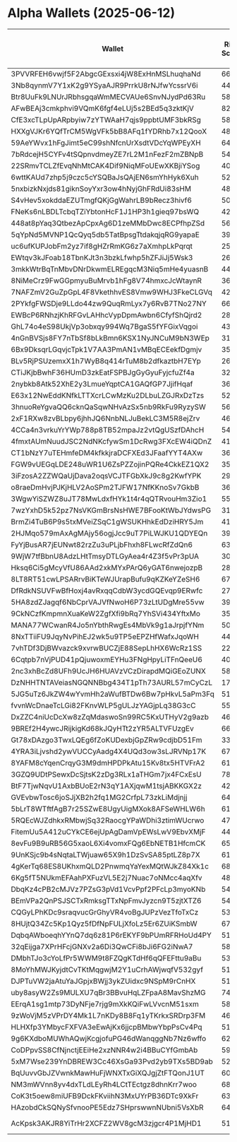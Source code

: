 # Alpha Wallets (2025-06-12)

| Wallet | Risk Score | Backtesting ROI (SOL) | Portfolio Value (USD) | SOL Balance | Farming Attempts / Total Tokens | Farming Ratio (%) | Median/Avg Risk of Last 10 Tokens | Median/Avg MC of Last 10 Tokens | Winrate (%) | ROI (%) | ROI (1D) (%) | Win Rate 1D (%) | Tokens (1D) | ROI (7D) (%) | Win Rate 7D (%) | Tokens (7D) | ROI (30D) (%) | Win Rate 30D (%) | Tokens (30D) | Realized Gains (USD) | Unrealized Gains (USD) | Median/Avg Holding Time (min) | Buy Size | Median/Avg Profit % Per Trade | Median/Avg Loss % Per Trade |
|----------|----------|----------|----------|----------|----------|----------|----------|----------|----------|----------|----------|----------|----------|----------|----------|----------|----------|----------|----------|----------|----------|----------|----------|----------|----------|
| 3PVVRFEH6vwjf5F2AbgcGExsxi4jW8ExHnMSLhuqhaNd | 66.36 | 34.65% | $2025.91 | 12.7442 | 1 / 13 | 7.69% | 4.00/4.90 | $11.07K/$101.64K | 61.54% | 24.36% | 18.02% | 54.55% | 11 | 100.00% | 61.54% | 13 | 100.00% | 61.54% | 13 | $1383.75 | $0.00 | 13.48/56.90 | $247.83 | -/- | -/- |
| 3Nb8qynmV7Y1xK2g9YSyaAJR9PrrkU8rNJfwYcssrV6i | 44.47 | 24.00% | $18569.47 | 5.4698 | 1 / 74 | 1.35% | 0.00/0.50 | $337.12K/$1.02M | 75.68% | 41.07% | 0.74% | 100.00% | 2 | 0.39% | 76.92% | 2 | 9.01% | 92.86% | 2 | $37543.73 | $2506.13 | 1295.59/31174.24 | $380.59 | 28.78%/125.76% | -31.68%/-35.83% |
| Btr8UuFk9LNUrJRbhsgqaWmMECVAUe6SnvNJydPd63Ru | 58.00 | 23.12% | $40587.46 | 32.9720 | 0 / 23 | 0.00% | 5.00/4.90 | $632.67K/$1.79M | 52.17% | 20.10% | 34.17% | 66.67% | 1 | 11.03% | 33.33% | 8 | 27.96% | 50.00% | 17 | $30275.46 | $7265.74 | 1124.92/3424.03 | $4881.23 | 151.37%/179.85% | -43.28%/-43.28% |
| AFwBEAj3cmkphvi9VQmK6fgf4eLUj5s2BEd5q3zktKjV | 82.63 | 17.64% | $5249.10 | 13.7343 | 1 / 17 | 5.88% | 10.00/7.43 | $4.96K/$6.90K | 82.35% | 80.53% | 6.27% | 100.00% | 2 | 8.31% | 100.00% | 6 | 100.00% | 82.35% | 17 | $1679.46 | $272.47 | 239.70/2508.86 | $117.92 | -/- | -/- |
| CfE3xcTLpUpARpbyiw7zYTWAaH7qjs9ppbtUMF3bkRSg | 58.21 | 17.59% | $4503.13 | 5.0682 | 0 / 16 | 0.00% | 4.00/4.30 | $70.04K/$264.40K | 68.75% | 55.98% | 0.83% | 100.00% | 0 | 19.38% | 71.43% | 6 | 100.00% | 68.75% | 16 | $5934.47 | $87.38 | 277.94/1867.39 | $200.47 | -/- | -/- |
| HXXgVJKr6YQfTrCM5WgVFk5bB8AFq1fYDRhb7x12QooX | 48.81 | 9.60% | $9122.29 | 16.9693 | 5 / 88 | 5.68% | 5.50/5.80 | $32.32K/$117.73K | 55.68% | 34.13% | 11.06% | 100.00% | 3 | 100.17% | 92.31% | 6 | 161.87% | 59.26% | 19 | $5315.18 | $1515.36 | 337.04/5955.35 | $95.29 | 28.78%/71.04% | -29.64%/-35.46% |
| 59AeYWvx1hFgJimt5eC99shNfcnUrXsdtVDcYqWPEyXH | 64.10 | 7.82% | $3096.37 | 9.4287 | 0 / 13 | 0.00% | 10.00/7.20 | $7.73K/$33.51K | 61.54% | 145.39% | 62.15% | 50.00% | 6 | 100.00% | 61.54% | 13 | 100.00% | 61.54% | 13 | $2002.41 | $512.12 | 82.20/682.44 | $95.34 | -/- | -/- |
| 7bRdcejH5CYFv4tSQpnvdmeyZE7rL2M1nFezF2mZBNpB | 54.85 | 4.41% | $5233.38 | 26.9421 | 3 / 103 | 2.91% | 7.00/6.50 | $251.93K/$798.41K | 59.22% | 9.16% | 1.99% | 50.00% | 1 | 21.84% | 66.67% | 7 | 110.52% | 76.92% | 12 | $2635.39 | $-27.21 | 137.50/2862.26 | $206.40 | 21.50%/40.92% | -51.24%/-50.66% |
| 22SRmvTCLZfEvqNhMtCAK4Dif9NiqMFoUEwXKBjiYSog | 40.85 | 2.37% | $5985.66 | 18.0899 | 0 / 12 | 0.00% | 3.00/2.33 | $858.46K/$29.65M | 58.33% | 21.48% | 92.87% | 54.55% | 8 | 100.00% | 58.33% | 12 | 100.00% | 58.33% | 12 | $1096.53 | $2.65 | 704.08/681.54 | $311.49 | -/- | -/- |
| 6wttKAUd7zhp5j9czc5cYSQBaJsQAjEN6smYhHyk6Xuh | 52.32 | 2.15% | $3754.52 | 8.6423 | 0 / 16 | 0.00% | 4.00/4.00 | $351.55K/$19.73M | 56.25% | 35.58% | 48.94% | 80.00% | 4 | 2290.09% | 57.14% | 11 | 100.00% | 56.25% | 16 | $5785.79 | $5.43 | 1096.33/5962.66 | $787.90 | -/- | -/- |
| 5nxbizkNxjds81giknSoyYxr3ow4hNyjGhFRdUi83sHM | 48.28 | 1.96% | $3664.48 | 13.1098 | 0 / 22 | 0.00% | 4.00/3.70 | $286.26K/$8.04M | 54.55% | 18.48% | 7.07% | 66.67% | 2 | 404.95% | 77.78% | 6 | 100.00% | 54.55% | 22 | $2265.47 | $405.65 | 835.87/4732.22 | $356.41 | -/- | -/- |
| S4vHev5xokddaEZUTmgfQKjGgWahrLB9bRecz3hivf6 | 50.59 | 1.09% | $57241.18 | 226.9394 | 1 / 318 | 0.31% | 4.50/4.10 | $36.45K/$200.33K | 54.72% | 40.67% | 0.37% | 66.67% | 4 | 3.60% | 52.38% | 8 | 44.97% | 81.94% | 18 | $52182.75 | $2784.34 | 43373.38/62338.83 | $175.16 | 43.45%/121.38% | -31.77%/-37.27% |
| FNeKs6nLBDLTcbqTZiYbtonHcF1J1HP3h1gieq97bsWQ | 42.00 | 0.78% | $55008.39 | 67.7527 | 0 / 16 | 0.00% | 0.00/0.00 | $29.43M/$403.68M | 50.00% | 22.56% | 0.83% | 100.00% | 0 | 2.66% | 100.00% | 0 | 44.98% | 60.00% | 1 | $49789.29 | $1542.89 | 175886.68/154904.89 | $890.12 | 41.63%/91.30% | -89.59%/-63.35% |
| 448at8pYaq3QtbezApCpxAg6D1zeMMbDwc8ECPfhpZSd | 56.95 | 0.45% | $1715.58 | 7.6158 | 1 / 24 | 4.17% | 4.00/4.40 | $4.54K/$15.31K | 54.17% | 50.06% | 42.82% | 66.67% | 3 | 82.04% | 62.50% | 8 | 795.32% | 57.14% | 21 | $2130.34 | $201.19 | 264.95/1845.93 | $165.74 | 81.83%/81.83% | -6.02%/-6.02% |
| 5qYpNd5MVNP1QcQyq5db5TatBpsgTtdakqjqRG9yapaE | 39.24 | 0.33% | $1757.07 | 10.6293 | 1 / 40 | 2.50% | 0.00/1.90 | $3.00M/$20.84M | 60.00% | 17.63% | 16.19% | 100.00% | 1 | 73.48% | 100.00% | 1 | 3930.98% | 53.57% | 28 | $1247.19 | $86.29 | 770.04/2746.22 | $88.24 | 11.67%/24.45% | -33.87%/-29.02% |
| uc6ufKUPJobFm2yz7if8gHZrRmKG6z7aXmhpLkPqrqt | 25.92 | 0.05% | $9082.12 | 21.5976 | 0 / 32 | 0.00% | 2.00/2.50 | $1.50M/$4.59M | 56.25% | 11.53% | 17.27% | 66.67% | 0 | 239.18% | 70.00% | 4 | 119.59% | 53.57% | 27 | $8857.06 | $228.28 | 196.41/4381.66 | $242.09 | 136.62%/135.95% | -2.53%/-2.53% |
| EWtqv3kJFoab18TbnKJt3n3bzkLfwhp5hZFJiJj5Wsk3 | 26.00 | 0.01% | $41976.70 | 14.9465 | 0 / 46 | 0.00% | 0.00/2.50 | $9.94M/$12.98M | 45.65% | 44.82% | 2.81% | 100.00% | 1 | 7.16% | 75.00% | 2 | 673.39% | 51.72% | 24 | $36743.46 | $6791.83 | 460.87/3798.52 | $362.85 | 146.82%/410714.38% | -48.19%/-54.36% |
| 3mkkWtrBqTnMbvDNrDkwmELREgqcM3Niq5mHe4yuasnB | 44.94 | 0.00% | $14521.31 | 91.3062 | 5 / 63 | 7.94% | 0.00/1.20 | $3.45M/$13.69M | 71.43% | 2371.98% | 0.00% | 100.00% | 0 | 4.89% | 100.00% | 1 | 46.06% | 80.00% | 18 | $131894.77 | $-3.76 | 13.97/1436.43 | $52.55 | 75405.12%/965166.29% | -66.49%/-57.99% |
| 8NiMeCrz9FwGGpmyuBuMrvb1hFg8V74hmxcJcWtaynR | 36.00 | 0.00% | $159090.16 | 1000.2716 | 0 / 28 | 0.00% | 2.00/3.30 | $4.99M/$4.85M | 64.29% | 69.30% | 0.00% | 0.00% | 0 | 11.43% | 100.00% | 0 | 66.22% | 80.00% | 5 | $365912.82 | $17393.30 | 431.98/5929.50 | $2610.21 | 151.24%/427.07% | -47.22%/-45.91% |
| 7NAFZmV2GuZpGpL4F8VkethhvES8Vmw9WHJ3FkeCLGVq | 42.00 | 0.00% | $54910.81 | 5.8130 | 0 / 20 | 0.00% | 0.00/1.50 | $602.47M/$1.83B | 50.00% | 7.66% | 4.81% | 75.00% | 0 | 5.04% | 100.00% | 0 | 9.51% | 100.00% | 0 | $47639.27 | $1573.66 | 32053.42/79195.17 | $1535.17 | 34.51%/56.68% | -28.38%/-35.14% |
| 2PYkfgFWSDje9LLdo44zw9QuqRmLyx7y6RvB7TNo27NY | 66.20 | -0.04% | $1851.51 | 11.0483 | 1 / 18 | 5.56% | 4.50/3.80 | $87.85K/$520.68K | 61.11% | 54.52% | 70.75% | 60.00% | 4 | 602.78% | 56.25% | 16 | 100.00% | 61.11% | 18 | $1519.55 | $56.88 | 14.73/600.03 | $108.95 | -/- | -/- |
| EWBcP6RNhzjKhRFGvLAHhcVypDpmAwbn6CfyfShQjrd2 | 28.87 | -0.30% | $3395.32 | 18.7973 | 5 / 183 | 2.73% | 0.00/0.50 | $10.56M/$14.66M | 60.66% | 1.10% | 2.70% | 61.76% | 7 | 11.74% | 57.32% | 27 | 100.00% | 60.66% | 183 | $2299.19 | $-4.53 | 2193.89/11122.85 | $141.56 | -/- | -/- |
| GhL74o4eS98UkjVp3obxqy994Wq7BgaS5fYFGixVqgoi | 43.64 | -0.31% | $35099.90 | 69.3102 | 0 / 38 | 0.00% | 4.00/4.10 | $31.27K/$133.22K | 71.05% | 29.55% | 12.82% | 100.00% | 3 | 89.52% | 74.29% | 30 | 100.00% | 72.97% | 38 | $10337.63 | $2303.47 | 730.23/3349.75 | $478.90 | -/- | -/- |
| 4nGnBVSjs8FY7nTbSf8bLkBmn6KSX1NyJNCuM9bN3WEp | 31.67 | -0.46% | $20942.68 | 10.2828 | 0 / 22 | 0.00% | 0.00/0.40 | $115.51M/$533.62M | 59.09% | 29.31% | 0.01% | 50.00% | 0 | 16.11% | 66.67% | 1 | 16.19% | 71.43% | 2 | $22018.35 | $1360.03 | 67815.43/113816.46 | $979.82 | 19.42%/22.20% | -17.68%/-20.67% |
| 6Bx9DksqrLGqvjcTpk1V7AA3PmAN1vMBqECEekfDgmjv | 35.25 | -0.46% | $4083.52 | 22.2529 | 0 / 12 | 0.00% | 0.00/0.90 | $4.44M/$1.08B | 58.33% | 36.49% | 0.02% | 50.00% | 0 | 20.00% | 58.33% | 10 | 8068.13% | 58.33% | 11 | $1225.05 | $481.32 | 443.06/6455.09 | $149.51 | -/- | -7.20%/-7.20% |
| BLv5RjPSUzemxX1h7WyB8q414rTuM8b2dfkaztbH7EYp | 26.86 | -0.49% | $32654.31 | 49.7599 | 0 / 85 | 0.00% | 0.00/1.40 | $3.96M/$9.69M | 74.12% | 28.42% | 0.30% | 75.00% | 2 | 6.06% | 75.68% | 7 | 6.89% | 63.93% | 34 | $30139.28 | $3420.34 | 10916.44/26600.90 | $546.04 | 39.11%/1547.39% | -28.14%/-32.52% |
| CTiJKjbBwhF36HUmD3zkEatFSPBJgGyGyuFyjcfuZf4a | 32.00 | -0.66% | $50499.21 | 8.9769 | 0 / 38 | 0.00% | 0.00/0.00 | $22.57M/$185.16M | 50.00% | 38.27% | 0.25% | 75.00% | 1 | 0.25% | 75.00% | 1 | 0.91% | 66.67% | 1 | $116389.62 | $9088.55 | 17676.81/43402.49 | $1718.01 | 46.45%/138.82% | -57.06%/-54.26% |
| 2nybkb8Atk52XhE2y3LmueYqptCA1GAQfGP7JjifHqaf | 36.00 | -0.70% | $160318.54 | 64.8036 | 0 / 40 | 0.00% | 0.00/0.50 | $5.75M/$40.87M | 57.50% | 26.29% | 6.72% | 80.00% | 0 | 2.14% | 85.71% | 1 | 15.53% | 90.00% | 1 | $169640.90 | $4234.80 | 19124.46/91920.64 | $1149.73 | 49.09%/81.66% | -33.46%/-34.39% |
| E63x12NwEddKNfkLTTXcrLCwMzKu2DLbuLZGJRxDzTzs | 52.66 | -0.72% | $3003.93 | 13.3606 | 0 / 58 | 0.00% | 6.00/4.40 | $503.39K/$1.57M | 50.00% | 12.29% | 31.28% | 40.00% | 0 | 36.44% | 66.67% | 2 | 100.00% | 50.00% | 58 | $6407.45 | $468.03 | 233.19/2582.34 | $83.87 | -/- | -/- |
| 3hnuoReYgvaQQ6cknQaSqwNHvAzSx5nb9RkFu9RyzySW | 56.01 | -0.74% | $3965.50 | 5.2070 | 1 / 76 | 1.32% | 0.00/2.00 | $316.02K/$713.85K | 63.16% | 18.14% | 8.75% | 78.95% | 5 | 4.77% | 61.70% | 31 | 171.02% | 70.59% | 32 | $1272.47 | $540.99 | 2607.90/20444.25 | $61.51 | 13.74%/43.71% | -23.77%/-44.04% |
| 2xF1RXw8zvBLbpy6jhhJQ6NnbNLJuBekLC3M5R8ejZrv | 46.89 | -0.82% | $4023.12 | 9.8096 | 0 / 20 | 0.00% | 3.50/3.40 | $11.44M/$68.86M | 50.00% | 55.57% | 0.02% | 100.00% | 0 | 1.74% | 66.67% | 0 | 4.06% | 75.00% | 1 | $124776.68 | $1440.15 | 8550.94/21348.40 | $198.92 | 67.48%/87.52% | -23.51%/-35.10% |
| 4CCa4n3vrkuYrYWp788p8TB52mpaJz2vtQgUSzfDAhcH | 54.26 | -0.93% | $5074.23 | 31.9110 | 0 / 23 | 0.00% | 4.00/3.80 | $269.11K/$3.91M | 69.57% | 5.77% | 73.57% | 75.00% | 3 | 48.84% | 58.33% | 10 | 100.00% | 69.57% | 23 | $3881.01 | $639.52 | 428.75/4014.55 | $911.93 | -/- | -/- |
| 4fmxtAUmNuudJSC2NdNKcfywSm1DcRwg3FXcEW4iQDnZ | 41.64 | -0.99% | $11586.46 | 5.3006 | 0 / 37 | 0.00% | 0.00/1.70 | $981.92K/$1.87M | 45.95% | 22.38% | 1.24% | 77.78% | 1 | 3.36% | 81.82% | 3 | 127.04% | 53.33% | 6 | $9020.00 | $2614.99 | 19368.72/58408.34 | $364.61 | 30.62%/69.03% | -52.93%/-50.35% |
| CT1bNzY7uTEHmfeDM4kfkkjraDCFXEd3JFaafYYT4AXw | 36.65 | -1.02% | $5978.92 | 32.5058 | 3 / 80 | 3.75% | 0.00/1.40 | $8.64M/$11.82M | 56.25% | 0.76% | 0.80% | 75.00% | 0 | 6.24% | 70.59% | 5 | 173.07% | 80.00% | 15 | $4316.58 | $122.84 | 5596.88/15233.68 | $314.36 | 1.57%/2.41% | -3.10%/-11.89% |
| FGW9vUEGqLDE248uWR1U6ZsPZZojinPQRe4CkkEZ1QX2 | 35.27 | -1.06% | $3398.76 | 21.3143 | 0 / 22 | 0.00% | 0.00/1.00 | $6.35M/$14.73M | 72.73% | 38.93% | 24.18% | 75.00% | 0 | 33.74% | 66.67% | 4 | 1705.35% | 71.43% | 20 | $5659.18 | $250.13 | 7812.76/16825.64 | $97.58 | 134.04%/134.04% | -/- |
| 3iFzosA2ZZWQaUjDava2oqsVCJTFGbXkJ9c8g2KwfYPK | 29.08 | -1.08% | $4568.88 | 28.6940 | 2 / 43 | 4.65% | 0.00/2.60 | $31.42M/$55.50M | 74.42% | 6.00% | 2.71% | 75.00% | 1 | 46.64% | 80.00% | 12 | 242.69% | 72.97% | 34 | $13379.01 | $658.02 | 231.70/5335.31 | $715.27 | 25.21%/123.33% | -36.37%/-36.37% |
| o8raeDmHvjPJKjHLV2AoSPm2TJFW17NfKKnoSv7GkbB | 36.23 | -1.16% | $35383.87 | 40.4777 | 1 / 39 | 2.56% | 0.00/1.30 | $1.16M/$1.95M | 51.28% | 58.81% | 7.79% | 80.00% | 0 | 68.30% | 66.67% | 25 | 163.20% | 51.35% | 33 | $24027.34 | $2769.78 | 2755.53/10444.74 | $219.50 | 115.17%/115.17% | -23.05%/-28.22% |
| 3WgwYiSZWZ8uJT78MwLdxfHYk1t4r4qQTRvouHm3Zio1 | 55.70 | -1.20% | $1967.22 | 6.1658 | 0 / 15 | 0.00% | 6.00/5.80 | $7.74K/$52.57K | 66.67% | 141.97% | 430.33% | 75.00% | 4 | 100.00% | 66.67% | 15 | 100.00% | 66.67% | 15 | $1958.81 | $59.53 | 364.56/822.14 | $88.40 | -/- | -/- |
| 7wzYxhD5k52pz7NsVKGmBrsNsHWE7BFooKtWbJYdwsPG | 31.73 | -1.39% | $4162.37 | 26.1769 | 3 / 93 | 3.23% | 0.00/2.30 | $8.64M/$15.08M | 48.39% | 0.61% | 50.86% | 50.00% | 1 | 62.03% | 46.67% | 5 | 92.98% | 48.48% | 20 | $2575.52 | $184.64 | 4375.55/12433.88 | $261.85 | 2.44%/4.39% | -3.00%/-15.02% |
| BrmZi4TuB6P9s5txMVeiZSqC1gWSUKHhkEdDziHRY5Jm | 41.55 | -1.39% | $7453.82 | 10.6707 | 0 / 21 | 0.00% | 0.00/0.00 | $212.09M/$845.13M | 47.62% | 22.67% | 1.38% | 50.00% | 4 | 1.38% | 50.00% | 4 | 0.19% | 50.00% | 4 | $12850.18 | $1665.17 | 3467.11/60858.37 | $741.42 | 41.75%/32.41% | -27.63%/-37.13% |
| 2HJMqo579mAxAgMAjy56ogjJcc9uT7PiLWJKU1QDYEQn | 39.29 | -1.44% | $3599.52 | 16.8042 | 0 / 14 | 0.00% | 0.00/2.20 | $4.95M/$28.62M | 50.00% | 21.88% | 0.77% | 42.86% | 6 | 8.78% | 55.56% | 6 | 100.00% | 50.00% | 14 | $6993.50 | $-23.04 | 320.10/6271.69 | $359.38 | -/- | -/- |
| FyYjBusAR7jEUNwt82rzZu3uPLjbFhxh8FLwcRfZdQn6 | 63.75 | -1.62% | $12095.27 | 30.0297 | 0 / 16 | 0.00% | 3.50/3.50 | $207.43K/$3.26M | 56.25% | 112.02% | 0.20% | 100.00% | 0 | 1.79% | 100.00% | 0 | 8.87% | 66.67% | 2 | $8021.47 | $2934.92 | 947.62/16749.45 | $97.44 | 46.54%/106.03% | -42.51%/-46.26% |
| 9WjW7tfBbnU8AdzLHtTmsyDTLGyAea4r4Z3f5vPr3pUA | 30.30 | -1.73% | $8154.75 | 40.1048 | 0 / 15 | 0.00% | 0.00/0.30 | $17.27M/$53.59M | 66.67% | 7.30% | 17.91% | 88.89% | 1 | 36.01% | 72.73% | 7 | 100.00% | 66.67% | 15 | $10076.55 | $822.54 | 3864.15/7334.34 | $1145.17 | -/- | -/- |
| Hksq6Ci5gMcyVfU86AAd2xkMYxPArQ6yGAT6nwejozpB | 28.55 | -2.00% | $2424.03 | 15.2450 | 2 / 56 | 3.57% | 0.00/2.00 | $2.21M/$21.96M | 76.79% | 4.47% | 8.43% | 76.92% | 5 | 283.74% | 78.00% | 47 | 100.00% | 76.79% | 56 | $1130.61 | $378.86 | 34.69/880.42 | $108.82 | -/- | -/- |
| 8LT8RT51cwLPSARrvBiKTeWJUrapBufu9qKZKeYZeSH6 | 67.41 | -2.30% | $2587.19 | 8.1401 | 0 / 21 | 0.00% | 4.00/3.70 | $8.00K/$99.92K | 47.62% | 27.81% | 10.92% | 50.00% | 0 | 19.45% | 33.33% | 4 | 100.00% | 47.62% | 21 | $1407.30 | $477.32 | 124.17/2017.09 | $87.93 | -/- | -/- |
| DfRdkNSUVFwBfHoxj4avRxqqCdbW3ycdGQEvqp9ERwfc | 27.72 | -2.35% | $9913.35 | 20.3777 | 0 / 34 | 0.00% | 0.00/1.40 | $4.40M/$26.29M | 52.94% | 19.93% | 12.49% | 71.43% | 1 | 23.73% | 81.82% | 1 | 37.45% | 56.00% | 5 | $9622.87 | $2029.28 | 15623.47/18117.64 | $298.72 | 21.16%/1346.14% | -28.97%/-28.10% |
| 5HA8zdZJagqf6NbCprVAJVfNwoH6P73zLtUDgMre55vw | 39.47 | -2.65% | $2114.57 | 8.6087 | 1 / 82 | 1.22% | 2.50/3.30 | $1.34M/$4.73M | 48.78% | 30.24% | 7.01% | 37.50% | 4 | 173.51% | 44.44% | 34 | 100.00% | 48.78% | 82 | $5618.16 | $167.05 | 105.47/1871.04 | $33.34 | -/- | -/- |
| 9CkNCzfKmpmnXuaKeW2ZgfXfi9bRq7YhSVi434YftxMo | 35.32 | -2.86% | $1381.99 | 8.6963 | 2 / 62 | 3.23% | 3.00/3.00 | $2.78M/$3.24M | 50.00% | 0.84% | 97.12% | 71.43% | 4 | 83.05% | 52.63% | 16 | 100.00% | 50.00% | 62 | $1071.39 | $-7.75 | 83.29/1353.99 | $496.81 | -/- | -/- |
| MANA77WCwanR4Jo5nYbthRwgEs4MbVk9g1aJrpjfYNm | 50.96 | -3.04% | $3437.13 | 14.2022 | 0 / 73 | 0.00% | 4.00/2.70 | $50.12K/$399.53K | 52.05% | 16.63% | 3.22% | 62.50% | 4 | 59.00% | 65.52% | 21 | 104.33% | 52.11% | 66 | $2492.19 | $437.60 | 845.80/4864.37 | $56.27 | 997.60%/1023.08% | -12.77%/-27.52% |
| 8NxTTiiFU9JqyNvPihEJ2wk5u9TP5eEPZHfWafxJqoWH | 44.09 | -3.08% | $4431.96 | 21.1736 | 0 / 325 | 0.00% | 4.00/3.20 | $767.78K/$2.18M | 59.38% | 2.14% | 5.15% | 50.00% | 10 | 2.53% | 47.37% | 13 | 176.33% | 61.29% | 121 | $2158.42 | $-57.51 | 318.26/7930.66 | $91.00 | 2.81%/5.10% | -3.60%/-5.65% |
| 7vhTDf3DjBWvazck9xvrwBUCZjE88SepLhHX6WcRz1SS | 22.65 | -3.10% | $43749.73 | 157.9594 | 0 / 34 | 0.00% | 0.00/0.00 | $14.87M/$48.05M | 61.76% | 3.66% | 66.15% | 64.71% | 10 | 100.00% | 61.76% | 34 | 100.00% | 61.76% | 34 | $16962.53 | $1291.17 | 27.32/738.50 | $6433.67 | -/- | -/- |
| 6Cqtpb7nVjPUD41pQjuwoxmEYHu3FNgHpyLiTFnQeeU6 | 40.63 | -3.33% | $7949.49 | 49.8407 | 0 / 471 | 0.00% | 4.50/2.90 | $601.09K/$3.36M | 57.32% | 2.70% | 1.67% | 66.67% | 4 | 3.07% | 60.87% | 27 | 15.58% | 62.50% | 108 | $5880.72 | $-108.37 | 612.84/12430.46 | $110.36 | 5.68%/10.37% | -6.05%/-9.56% |
| 2nc3xhBcZd8UFh9UcJH6HUAVzVCzDirapdMQiGEoZUNX | 58.25 | -3.55% | $12415.22 | 17.2381 | 1 / 63 | 1.59% | 4.50/4.80 | $13.12K/$74.88K | 46.03% | 85.32% | 1.31% | 60.00% | 3 | 1.21% | 45.45% | 6 | 132.54% | 40.38% | 48 | $6949.69 | $2765.92 | 431.65/8226.70 | $102.91 | 115.54%/320.27% | -6.06%/-7.19% |
| DzNHHTNTAVeiasNGQNNBbg434T1pTh73AURL57mCyCzL | 17.12 | -3.71% | $10032.03 | 10.9877 | 1 / 161 | 0.62% | 0.00/2.00 | $939.66K/$3.69M | 53.42% | 1.65% | 11.90% | 80.00% | 1 | 146.36% | 62.50% | 4 | 256.05% | 80.95% | 16 | $1934.81 | $1399.80 | 439.58/7133.98 | $193.11 | 10.68%/19.05% | -16.43%/-26.24% |
| 5JG5uTz6JkZW4wYvmHh2aWufBTDw6Bw7pHkvL5aPm3Fq | 51.58 | -3.80% | $1231.80 | 7.7446 | 7 / 167 | 4.19% | 6.00/5.30 | $4.44K/$5.58K | 75.45% | 18.33% | 1.81% | 66.67% | 3 | 57.50% | 76.92% | 13 | 144.44% | 71.91% | 89 | $1803.96 | $0.00 | 17.25/84.52 | $50.63 | 30.21%/37.57% | -60.82%/-62.68% |
| fvvnWcDnaeTcLGi82FKnvWLP5gULJzYAGjpLq38G3cC | 55.38 | -3.82% | $12086.67 | 73.1931 | 1 / 15 | 6.67% | 4.00/3.90 | $4.62K/$355.40K | 66.67% | 57.86% | 41.47% | 100.00% | 2 | 100.00% | 71.43% | 15 | 100.00% | 71.43% | 15 | $3696.91 | $-28.37 | 11.93/528.66 | $324.01 | -/- | -/- |
| DxZZC4niUcDcXw8zZqMdaswoSn99RC5KxUTHyV2g9azb | 46.37 | -3.87% | $2330.83 | 9.0045 | 1 / 32 | 3.12% | 0.00/0.40 | $23.37M/$91.78M | 59.38% | 9.99% | 1.46% | 50.00% | 0 | 3.86% | 57.14% | 3 | 31.31% | 72.73% | 7 | $8376.29 | $1099.00 | 2193.54/9010.16 | $245.20 | 27.83%/36.93% | -28.35%/-32.27% |
| 9BREf2H4ywcJRijkigKd68kJQyHTt2zYR5ALTVFUzgEv | 66.77 | -3.93% | $1478.64 | 9.3060 | 0 / 13 | 0.00% | 3.50/3.70 | $7.16K/$12.95K | 84.62% | 33.47% | 20.32% | 100.00% | 1 | 52.21% | 100.00% | 4 | 3480.43% | 100.00% | 9 | $2525.87 | $-0.00 | 53.42/297.42 | $300.36 | 42.68%/42.68% | -22.26%/-22.26% |
| Gt78xDAzgo3TwxLQEg6fZoKUDexbjGpZRw9cdjbD51Fm | 33.50 | -4.19% | $23316.43 | 59.3120 | 0 / 18 | 0.00% | 6.00/5.40 | $4.16M/$28.66M | 66.67% | 32.00% | 66.17% | 69.23% | 7 | 99.35% | 62.50% | 13 | 100.00% | 66.67% | 18 | $12558.20 | $1258.22 | 1910.83/4323.20 | $1452.00 | -/- | -/- |
| 4YRA3iLjvshd2ywVUCCyAadg4X4UQd3ow3sLJRVNp17K | 67.36 | -4.19% | $1344.85 | 5.3151 | 2 / 28 | 7.14% | 4.00/5.00 | $6.52K/$83.22K | 46.43% | 17.68% | 141.72% | 60.00% | 15 | 408.44% | 52.17% | 23 | 100.00% | 46.43% | 28 | $1008.60 | $411.68 | 24.01/896.07 | $200.88 | -/- | -/- |
| 8YAFM8cYqenCrqyG3M9dmHPDPkAtu15Kv8tx5HTVFrA2 | 61.78 | -5.54% | $49691.19 | 5.7727 | 1 / 14 | 7.14% | 10.00/9.30 | $152.05K/$152.05K | 64.29% | 53.02% | 100.00% | 81.82% | 14 | 100.00% | 81.82% | 14 | 100.00% | 81.82% | 14 | $1317.73 | $-0.81 | 6.32/7.67 | $38.07 | -/- | -/- |
| 3GZQ9UDtPSewxDcSjtsK2zDg3RLx1aTHGm7jx4FCxEsU | 78.24 | -5.58% | $5211.63 | 32.7747 | 2 / 31 | 6.45% | 4.00/4.50 | $5.08K/$9.94K | 77.42% | 33.42% | 4.26% | 100.00% | 1 | 6.18% | 100.00% | 2 | 14.33% | 100.00% | 5 | $6490.02 | $-0.00 | 30.49/1587.87 | $324.92 | 41.65%/52.91% | -45.90%/-43.32% |
| BtF7TjwNqvU1AxbBUoE2rN3qY1AXjqwM1tsjABKKGX2z | 42.61 | -5.66% | $7893.26 | 7.8291 | 0 / 30 | 0.00% | 0.00/1.80 | $306.77K/$1.31M | 70.00% | 58.24% | 2.91% | 100.00% | 1 | 112.07% | 92.86% | 12 | 115.97% | 65.22% | 23 | $12351.35 | $479.07 | 93.66/1016.61 | $508.44 | 66.26%/568.55% | -43.84%/-43.84% |
| GVEvbwTosc6joSJjXB2h2fq1MG2CrfpL73zkLiMdjnjj | 64.02 | -5.80% | $893.85 | 5.6201 | 1 / 24 | 4.17% | 4.50/5.00 | $22.35K/$120.52K | 58.33% | 27.96% | 13.45% | 66.67% | 2 | 145.40% | 60.00% | 5 | 100.00% | 58.33% | 24 | $1110.90 | $0.18 | 36.87/331.51 | $165.60 | -/- | -/- |
| 5bLrT8WTftfAgB7r25SZwE8UgyUigMXok8AFSeWHLW6h | 61.80 | -6.06% | $3194.49 | 13.3196 | 10 / 103 | 9.71% | 4.00/3.90 | $21.35K/$58.39K | 45.63% | 12.14% | 28.51% | 43.75% | 13 | 202.34% | 43.55% | 57 | 100.00% | 45.63% | 103 | $4879.49 | $280.17 | 8.76/835.74 | $207.21 | -/- | -/- |
| 5RQEcWJZdhkxRMbwjSq32RaocgYPaWDhi3ztimWUcrwo | 47.60 | -6.20% | $10459.85 | 30.0565 | 0 / 25 | 0.00% | 4.00/4.00 | $53.47K/$120.34K | 72.00% | 38.18% | 148.52% | 66.67% | 18 | 100.00% | 72.00% | 25 | 100.00% | 72.00% | 25 | $8349.67 | $886.12 | 52.95/331.20 | $567.33 | -/- | -/- |
| FitemUu5A412uCYkCE6ejUpAgDamVpEWsLwV9EbvXMjF | 44.68 | -6.39% | $7575.03 | 18.9933 | 2 / 184 | 1.09% | 4.00/4.60 | $30.51K/$328.96K | 45.11% | 92.04% | 1.59% | 100.00% | 0 | 10.33% | 66.67% | 2 | 10.43% | 45.00% | 12 | $18880.06 | $233.13 | 722.59/12280.22 | $51.66 | 28.44%/103.59% | -53.29%/-56.85% |
| 8evFu9B9uRB56G5xaoL6Xi4vomxFQg6EbNETB1HfcmCK | 65.06 | -6.46% | $2369.37 | 14.9036 | 1 / 26 | 3.85% | 4.00/4.80 | $5.06K/$10.58K | 50.00% | 22.04% | 217.69% | 100.00% | 1 | 88.30% | 42.11% | 18 | 100.00% | 50.00% | 26 | $2177.96 | $-0.00 | 24.40/66.59 | $311.34 | -/- | -/- |
| 9UnKSjc9b4sNqtaLTWjuaw65X9h1DzSvSA85ptLZ8p7X | 61.09 | -6.48% | $5386.99 | 33.7909 | 5 / 60 | 8.33% | 5.50/5.60 | $13.79K/$54.73K | 80.00% | 15.93% | 20.84% | 85.71% | 6 | 96.24% | 65.52% | 29 | 100.00% | 80.00% | 60 | $3913.01 | $-0.00 | 9.67/17.20 | $397.07 | -/- | -/- |
| 4gKerTq68ES8UKhxmQLD2PnwmqYaYexMQtWJkZ84Xk1c | 68.78 | -6.49% | $8220.68 | 5.4752 | 0 / 31 | 0.00% | 4.00/3.70 | $3.47K/$20.89K | 54.84% | 141.98% | 1.61% | 100.00% | 0 | 1.89% | 100.00% | 0 | 2.96% | 100.00% | 1 | $8318.30 | $504.48 | 50235.65/56201.74 | $127.81 | 76.53%/187.60% | -14.55%/-18.18% |
| 6Kg5fT5NUkmEFAahPXFuzVL5E2j7Nuac7oNMcc4aqXfv | 48.33 | -6.50% | $4834.82 | 21.3809 | 0 / 61 | 0.00% | 4.00/4.30 | $212.96K/$813.68K | 49.18% | 34.07% | 54.73% | 30.43% | 7 | 100.00% | 49.18% | 61 | 100.00% | 49.18% | 61 | $3386.75 | $106.51 | 305.92/1209.08 | $70.22 | -/- | -/- |
| DbqKz4cPB2cMJVz7PZsG3pVd1VcvPpf2PFcLp3myoKNb | 54.26 | -6.87% | $10725.94 | 14.6509 | 4 / 84 | 4.76% | 4.00/3.70 | $17.77K/$203.22K | 63.10% | 24.99% | 1.64% | 60.00% | 2 | 46.24% | 62.50% | 6 | 138.59% | 68.75% | 10 | $11598.33 | $3177.89 | 55.77/5778.45 | $436.77 | 38.73%/153.62% | -32.18%/-36.74% |
| BEmVPa2QnPSJSCTxRmksgTTxNpFmvJyzcn9T5zjtXTZ6 | 54.43 | -6.87% | $43686.52 | 163.8202 | 5 / 56 | 8.93% | 4.00/4.60 | $358.48K/$4.74M | 46.43% | 70.91% | 4.63% | 75.00% | 2 | 10155.54% | 40.00% | 37 | 55386.36% | 47.92% | 49 | $44663.65 | $2111.37 | 67.05/1084.14 | $698.05 | 66.65%/284.34% | -45.79%/-49.28% |
| CQGyLPhKDc9sraqvucGrGhyVR4voBgJUPzVezTfoTxCz | 53.84 | -7.20% | $2920.86 | 5.1354 | 3 / 57 | 5.26% | 4.00/3.90 | $64.28K/$175.46K | 49.12% | 99.22% | 75.72% | 62.50% | 3 | 75.72% | 62.50% | 3 | 75.72% | 62.50% | 3 | $1252.24 | $80.64 | 363.93/28766.77 | $16.14 | 31.38%/141.13% | -15.16%/-30.63% |
| 8HUjtQ34Zc5Kp1Qyz5fDfNpFULjXfoLz5Er6ZUiKSmbW | 67.38 | -7.60% | $5063.88 | 31.8434 | 5 / 61 | 8.20% | 1.50/2.10 | $3.70K/$4.11K | 49.18% | 26.54% | 0.87% | 66.67% | 3 | 6.51% | 65.00% | 20 | 67.56% | 58.33% | 35 | $24810.38 | $-0.67 | 11.41/252.62 | $397.43 | 39.67%/41.27% | -16.97%/-36.61% |
| DqbqAWboeqhYYnQ7dq6z81P6rEKYF9bPUmRFRHoUd4PY | 51.65 | -8.01% | $14570.25 | 5.5922 | 12 / 134 | 8.96% | 4.50/4.40 | $16.90K/$36.43K | 61.94% | 31.05% | 2.22% | 75.00% | 2 | 4.37% | 77.78% | 2 | 15.76% | 68.57% | 23 | $31992.72 | $132.39 | 838.40/13863.80 | $154.61 | 20.92%/60.08% | -11.64%/-18.01% |
| 32qEijga7XPrHFcjGNXv2a6Di3QwCFi8bJi6FG2iNwA7 | 58.79 | -8.17% | $2296.49 | 6.2761 | 0 / 17 | 0.00% | 4.00/3.80 | $19.92K/$333.01K | 47.06% | 30.59% | 26.04% | 77.78% | 3 | 100.00% | 47.06% | 17 | 100.00% | 47.06% | 17 | $1434.81 | $47.99 | 952.49/1285.02 | $143.82 | -/- | -/- |
| DMbhTJo3cYoLfPr5WWM9t8FZQgKTdHf6qQFEFttu9aBu | 53.48 | -8.55% | $6215.23 | 18.8715 | 1 / 13 | 7.69% | 4.00/3.10 | $43.99K/$67.35K | 53.85% | 100.56% | 2206.30% | 80.00% | 5 | 2206.30% | 80.00% | 5 | 5129.19% | 83.33% | 6 | $6274.74 | $511.55 | 445.00/732.28 | $403.64 | 4.99%/4.99% | -14.80%/-20.26% |
| 8MoYhMWJKyjdtCvTKtMqgwjM2Y1uCrhAWjwqfV532gyf | 51.48 | -9.38% | $6770.48 | 38.0849 | 0 / 28 | 0.00% | 4.50/4.70 | $105.95K/$283.87K | 46.43% | 8.10% | 58.02% | 66.67% | 3 | 246.15% | 60.00% | 19 | 100.00% | 46.43% | 28 | $5304.39 | $-58.47 | 88.07/1261.80 | $1200.33 | -/- | -/- |
| DJPTuVW2jaAtuYaJGpjxBWjj3ykZUidxc9NSpM9rCnHX | 51.42 | -9.41% | $2154.64 | 9.2565 | 0 / 232 | 0.00% | 6.00/5.10 | $391.95K/$21.58M | 50.00% | 157.79% | 0.03% | 33.33% | 5 | 6.75% | 57.14% | 13 | 41.99% | 38.85% | 137 | $12156.47 | $492.42 | 134.15/757.72 | $25.62 | 219.97%/833.05% | -64.58%/-53.66% |
| uby8asyW2Zs9MULXU7qBr3BBvuHqLZFpaA8MavShzMG | 74.33 | -9.50% | $3494.66 | 18.5423 | 6 / 70 | 8.57% | 3.50/3.60 | $4.65K/$23.01K | 48.57% | 4.07% | 8.53% | 50.00% | 4 | 7.49% | 50.00% | 28 | 100.00% | 48.57% | 70 | $1302.12 | $244.24 | 5.46/52.86 | $325.98 | -/- | -/- |
| EErqA1sg1mtp73DyNFje7rjg9mXkKQiFwLVvcnM51sxm | 58.02 | -9.61% | $27151.24 | 58.1968 | 10 / 104 | 9.62% | 6.00/5.10 | $426.54K/$782.89K | 60.58% | 5.91% | 34.39% | 52.63% | 16 | 29.66% | 58.00% | 39 | 100.00% | 60.58% | 104 | $10040.47 | $1275.36 | 30.30/1735.49 | $522.38 | -/- | -/- |
| 9zWoVjM5zVPrDY4Mk1L7nKDy8B8Fq1yTKrkxSRDrp3FM | 46.29 | -10.01% | $5065.15 | 27.9916 | 7 / 127 | 5.51% | 6.50/5.70 | $9.48K/$10.66K | 79.53% | 15.75% | 9.41% | 60.61% | 27 | 100.00% | 79.53% | 127 | 100.00% | 79.53% | 127 | $13140.54 | $2616.05 | 32.00/161.30 | $470.28 | -/- | -/- |
| HLHXfp3YMbycFXFVA3eEwAjKx6jjcpBMbwYbpPsCv4Pq | 51.18 | -10.63% | $1585.92 | 5.4315 | 1 / 65 | 1.54% | 4.50/3.40 | $310.74K/$2.16M | 50.77% | 15.79% | 8.19% | 76.92% | 8 | 1544.02% | 52.63% | 32 | 100.00% | 50.77% | 65 | $2489.94 | $207.94 | 189.69/1163.00 | $106.24 | -/- | -/- |
| 9g6KXdboMUWhAQwjKcgjofuPG46dWanqggNb7Nz6wffo | 62.13 | -10.76% | $1852.01 | 5.3965 | 2 / 89 | 2.25% | 4.00/4.30 | $5.02K/$21.42K | 47.19% | 30.62% | 1.04% | 66.67% | 2 | 13.02% | 53.85% | 10 | 129.11% | 52.38% | 39 | $2141.76 | $19.32 | 1276.93/2896.48 | $72.28 | 12.50%/134.86% | -14.67%/-22.94% |
| CoDPpvSS8CfNjnctjEEiHe2xzNNR4w2i4BBuCYfGmbAb | 59.27 | -10.92% | $4225.31 | 20.5745 | 0 / 15 | 0.00% | 5.00/4.80 | $456.43K/$2.46M | 46.67% | 10.78% | 67.75% | 100.00% | 0 | 1053.28% | 100.00% | 2 | 414.64% | 83.33% | 6 | $1692.96 | $-60.93 | 1896.15/6081.56 | $325.29 | 108.67%/108.67% | -37.40%/-44.87% |
| 5xM7Wse239YnDBREW3Cc46XsGa93Pvd2yb9TXs5BD9ab | 52.62 | -11.35% | $8479.18 | 5.3124 | 7 / 71 | 9.86% | 3.00/3.40 | $4.44K/$4.48K | 70.42% | 13.66% | 2.28% | 75.00% | 8 | 77.29% | 76.32% | 38 | 259.95% | 73.02% | 63 | $1566.00 | $-0.00 | 4.09/183.17 | $158.46 | 45.00%/45.81% | -8.09%/-7.28% |
| BqUuvvGbJZVwnkMawHuFjWNXTxGiXQJgjZtFTQonJ1UT | 60.94 | -11.41% | $1087.18 | 5.0902 | 1 / 44 | 2.27% | 2.50/2.40 | $4.33K/$22.71K | 47.73% | 14.44% | 13.35% | 75.00% | 3 | 45.44% | 70.00% | 8 | 100.00% | 47.73% | 44 | $2048.64 | $95.41 | 32.86/354.39 | $187.52 | -/- | -/- |
| NM3mWVnn8yv4dxTLdLEyRh4LCtTEctgz8dhnKrr7woo | 68.84 | -12.69% | $3544.33 | 16.5892 | 5 / 52 | 9.62% | 6.00/5.00 | $6.44K/$6.61K | 46.15% | 15.79% | 100.00% | 46.15% | 52 | 100.00% | 46.15% | 52 | 100.00% | 46.15% | 52 | $2310.35 | $355.05 | 14.47/43.12 | $217.65 | -/- | -/- |
| CoK3t5oew8miUFB9DckFKviihN3MxUYrPB36DTc9XkFr | 63.84 | -13.08% | $973.75 | 6.1230 | 2 / 37 | 5.41% | 3.50/4.30 | $4.46K/$5.01K | 62.16% | 16.26% | 4.66% | 100.00% | 3 | 72.26% | 69.23% | 13 | 100.00% | 62.16% | 37 | $1324.67 | $-0.00 | 15.31/477.90 | $174.27 | -/- | -/- |
| HAzobdCkSQNySfvnooPE5Edz7SHprswwnNUbni5VsXbR | 64.54 | -13.36% | $881.73 | 5.5441 | 22 / 246 | 8.94% | 4.00/3.90 | $4.48K/$4.51K | 62.20% | 10.57% | 2.21% | 42.86% | 7 | 11.24% | 52.63% | 38 | 61.17% | 57.24% | 145 | $4514.75 | $-0.00 | 11.08/13.88 | $153.47 | 20.53%/31.25% | -8.13%/-14.82% |
| AcKpsk3AKJR8YiTrHr2XCFZ2WV8gcM3zjgcr4P1MjHD1 | 51.95 | -14.33% | $11350.77 | 24.8206 | 92 / 4828 | 1.91% | 5.00/5.60 | $11.76K/$22.74K | 49.52% | 11.56% | 0.43% | 62.50% | 5 | 1.21% | 44.79% | 72 | 3.78% | 44.30% | 242 | $169778.54 | $33.55 | 73.19/4529.88 | $186.46 | 8.45%/29.83% | -9.28%/-13.63% |
